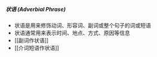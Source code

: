 ##### 状语 (Adverbial Phrase)
- 状语是用来修饰动词、形容词、副词或整个句子的词或短语
- 状语通常用来表示时间、地点、方式、原因等信息
- [[副词作状语]]
- [[介词短语作状语]]